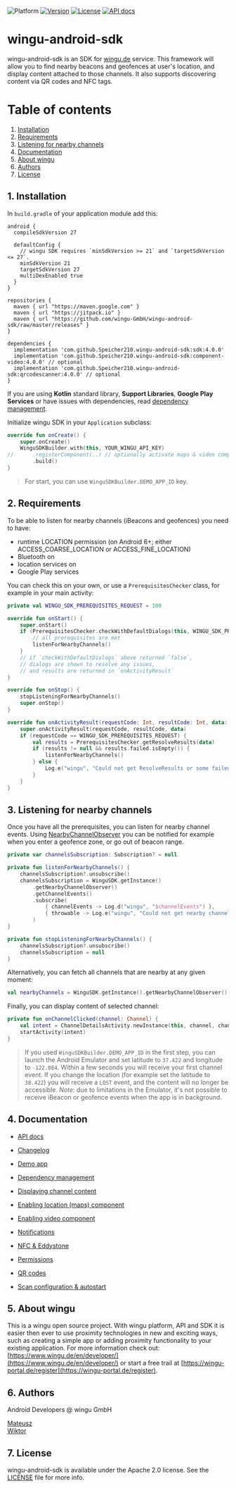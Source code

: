 ![Platform](https://img.shields.io/badge/platform-Android%205.0+-%23A4C639.svg)
[![Version](https://img.shields.io/badge/version-4.0.0-%2346C800.svg)](https://wingu-GmbH.github.io/wingu-android-sdk/CHANGELOG.html)
[![License](https://img.shields.io/badge/license-Apache%202.0-blue.svg)](https://github.com/wingu-GmbH/wingu-android-sdk/blob/master/LICENSE)
[![API docs](https://img.shields.io/badge/API-docs-%2346C800.svg)](https://wingu-GmbH.github.io/wingu-android-sdk/dokka/wingu-android-sdk/)


# wingu-android-sdk

wingu-android-sdk is an SDK for [wingu.de](http://www.wingu.de) service. This framework will allow you to find nearby beacons and geofences at user's location, and display content attached to those channels. It also supports discovering content via QR codes and NFC tags.

# Table of contents

1. [Installation](#installation)
2. [Requirements](#requirements)
3. [Listening for nearby channels](#listening-nearby-channels)
4. [Documentation](#documentation)
5. [About wingu](#wingu)
6. [Authors](#authors)
7. [License](#license)

<h2 id="installation">1. Installation</h2>

In `build.gradle` of your application module add this:

```
android {
  compileSdkVersion 27

  defaultConfig {
    // wingu SDK requires `minSdkVersion >= 21` and `targetSdkVersion <= 27`.
    minSdkVersion 21
    targetSdkVersion 27
    multiDexEnabled true
  }
}

repositories {
  maven { url "https://maven.google.com" }
  maven { url "https://jitpack.io" }
  maven { url "https://github.com/wingu-GmbH/wingu-android-sdk/raw/master/releases" }
}

dependencies {
  implementation 'com.github.Speicher210.wingu-android-sdk:sdk:4.0.0'
  implementation 'com.github.Speicher210.wingu-android-sdk:component-video:4.0.0' // optional
  implementation 'com.github.Speicher210.wingu-android-sdk:qrcodescanner:4.0.0' // optional
}
```

If you are using __Kotlin__ standard library, __Support Libraries__, __Google Play Services__ or have issues with dependencies, read [dependency management](https://wingu-GmbH.github.io/wingu-android-sdk/dependency-management).

Initialize wingu SDK in your `Application` subclass:

```kotlin
override fun onCreate() {
    super.onCreate()
    WinguSDKBuilder.with(this, YOUR_WINGU_API_KEY)
//      .registerComponent(..) // optionally activate maps & video components
        .build()
}
```

> For start, you can use `WinguSDKBuilder.DEMO_APP_ID` key.

<h2 id="requirements">2. Requirements</h2>

To be able to listen for nearby channels (iBeacons and geofences) you need to have:

- runtime LOCATION permission (on Android 6+; either ACCESS_COARSE_LOCATION or ACCESS_FINE_LOCATION)
- Bluetooth on
- location services on
- Google Play services

You can check this on your own, or use a `PrerequisitesChecker` class, for example in your main activity:

```kotlin
private val WINGU_SDK_PREREQUISITES_REQUEST = 100

override fun onStart() {
    super.onStart()
    if (PrerequisitesChecker.checkWithDefaultDialogs(this, WINGU_SDK_PREREQUISITES_REQUEST)) {
        // all prerequisites are met
        listenForNearbyChannels()
    }
    // if `checkWithDefaultDialogs` above returned `false`,
    // dialogs are shown to resolve any issues,
    // and results are returned in `onActivityResult`
}

override fun onStop() {
    stopListeningForNearbyChannels()
    super.onStop()
}

override fun onActivityResult(requestCode: Int, resultCode: Int, data: Intent?) {
    super.onActivityResult(requestCode, resultCode, data)
    if (requestCode == WINGU_SDK_PREREQUISITES_REQUEST) {
        val results = PrerequisitesChecker.getResolveResults(data)
        if (results != null && results.failed.isEmpty()) {
            listenForNearbyChannels()
        } else {
            Log.e("wingu", "Could not get ResolveResults or some failed")
        }
    }
}
```

<h2 id="listening-nearby-channels">3. Listening for nearby channels</h2>

Once you have all the prerequisites, you can listen for nearby channel events. Using [NearbyChannelObserver](https://wingu-GmbH.github.io/wingu-android-sdk/dokka/wingu-android-sdk/de.wingu.sdk.utils/-nearby-channel-observer/index.html) you can be notified for example when you enter a geofence zone, or go out of beacon range.

```kotlin
private var channelsSubscription: Subscription? = null

private fun listenForNearbyChannels() {
    channelsSubscription?.unsubscribe()
    channelsSubscription = WinguSDK.getInstance()
        .getNearbyChannelObserver()
        .getChannelEvents()
        .subscribe(
            { channelEvents -> Log.d("wingu", "$channelEvents") },
            { throwable -> Log.e("wingu", "Could not get nearby channels", throwable) }
        )
}

private fun stopListeningForNearbyChannels() {
    channelsSubscription?.unsubscribe()
    channelsSubscription = null
}
```

Alternatively, you can fetch all channels that are nearby at any given moment:

```kotlin
val nearbyChannels = WinguSDK.getInstance().getNearbyChannelObserver().getCurrentNearbyChannels()
```

Finally, you can display content of selected channel:

```kotlin
private fun onChannelClicked(channel: Channel) {
    val intent = ChannelDetailsActivity.newInstance(this, channel, channel.name)
    startActivity(intent)
}
```

> If you used `WinguSDKBuilder.DEMO_APP_ID` in the first step, you can launch
> the Android Emulator and set latitude to `37.422` and longitude to `-122.084`.
> Within a few seconds you will receive your first channel event.
> If you change the location (for example set the latitude to `38.422`) you will receive a `LOST` event, and the content will no longer be accessible.
> _Note_: due to limitations in the Emulator, it's not possible to receive iBeacon or geofence events when the app is in background.

<h2 id="documentation">4. Documentation</h2>

- [API docs](https://wingu-GmbH.github.io/wingu-android-sdk/dokka/wingu-android-sdk/)
- [Changelog](https://wingu-GmbH.github.io/wingu-android-sdk/CHANGELOG.html)
- [Demo app](https://github.com/wingu-GmbH/wingu-sdk-android-demoapp)

- [Dependency management](https://wingu-GmbH.github.io/wingu-android-sdk/dependency-management)
- [Displaying channel content](https://wingu-GmbH.github.io/wingu-android-sdk/displaying-channel-content)
- [Enabling location (maps) component](https://wingu-GmbH.github.io/wingu-android-sdk/location-component)
- [Enabling video component](https://wingu-GmbH.github.io/wingu-android-sdk/video-component)
- [Notifications](https://wingu-GmbH.github.io/wingu-android-sdk/notifications)
- [NFC & Eddystone](https://wingu-GmbH.github.io/wingu-android-sdk/nfc-eddystone)
- [Permissions](https://wingu-GmbH.github.io/wingu-android-sdk/permissions)
- [QR codes](https://wingu-GmbH.github.io/wingu-android-sdk/qr-codes)
- [Scan configuration & autostart](https://wingu-GmbH.github.io/wingu-android-sdk/scan-configuration)

<h2 id="wingu">5. About wingu</h2>

This is a wingu open source project. With wingu platform, API and SDK it is easier then ever to use proximity technologies in new and exciting ways, such as creating a simple app or adding proximity functionality to your existing application. For more information check out: [https://www.wingu.de/en/developer/](https://www.wingu.de/en/developer/) or start a free trail at [https://wingu-portal.de/register](https://wingu-portal.de/register).

<h2 id="authors">6. Authors</h2>

Android Developers @ wingu GmbH

[Mateusz](https://github.com/armatys)  
[Wiktor](https://github.com/wingu-wiktor)

<h2 id="license">7. License</h2>

wingu-android-sdk is available under the Apache 2.0 license. See the [LICENSE](https://github.com/wingu-GmbH/wingu-android-sdk/blob/master/LICENSE) file for more info.
